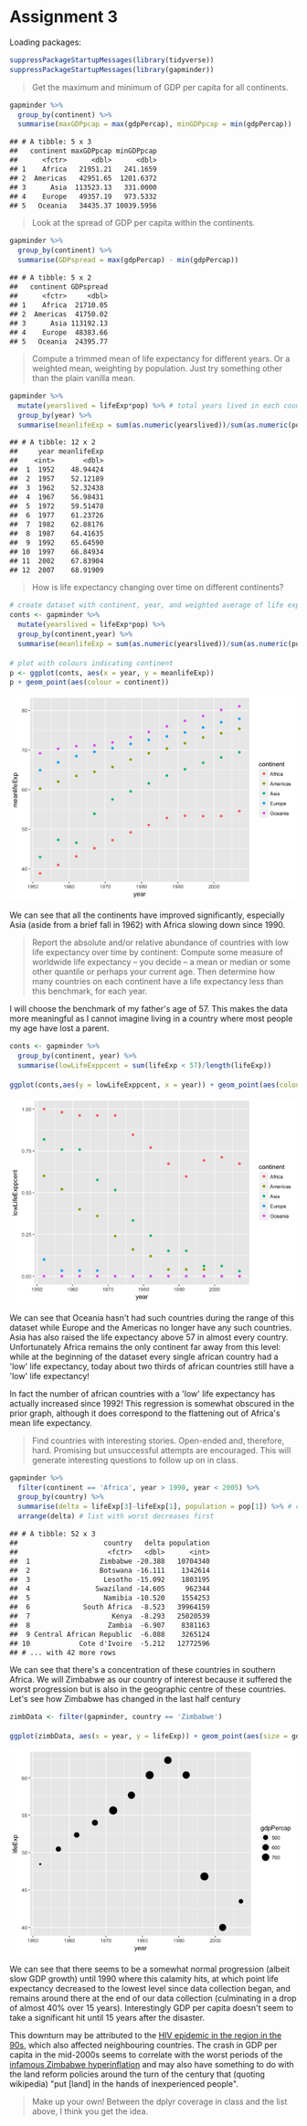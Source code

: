 # Assignment 3




Loading packages:


```r
suppressPackageStartupMessages(library(tidyverse))
suppressPackageStartupMessages(library(gapminder))
```

>Get the maximum and minimum of GDP per capita for all continents.


```r
gapminder %>% 
  group_by(continent) %>% 
  summarise(maxGDPpcap = max(gdpPercap), minGDPpcap = min(gdpPercap))
```

```
## # A tibble: 5 x 3
##   continent maxGDPpcap minGDPpcap
##      <fctr>      <dbl>      <dbl>
## 1    Africa   21951.21   241.1659
## 2  Americas   42951.65  1201.6372
## 3      Asia  113523.13   331.0000
## 4    Europe   49357.19   973.5332
## 5   Oceania   34435.37 10039.5956
```

> Look at the spread of GDP per capita within the continents.


```r
gapminder %>% 
  group_by(continent) %>% 
  summarise(GDPspread = max(gdpPercap) - min(gdpPercap))
```

```
## # A tibble: 5 x 2
##   continent GDPspread
##      <fctr>     <dbl>
## 1    Africa  21710.05
## 2  Americas  41750.02
## 3      Asia 113192.13
## 4    Europe  48383.66
## 5   Oceania  24395.77
```

> Compute a trimmed mean of life expectancy for different years. Or a weighted mean, weighting by population. Just try something other than the plain vanilla mean.


```r
gapminder %>% 
  mutate(yearslived = lifeExp*pop) %>% # total years lived in each country
  group_by(year) %>% 
  summarise(meanlifeExp = sum(as.numeric(yearslived))/sum(as.numeric(pop))) # weighted average
```

```
## # A tibble: 12 x 2
##     year meanlifeExp
##    <int>       <dbl>
##  1  1952    48.94424
##  2  1957    52.12189
##  3  1962    52.32438
##  4  1967    56.98431
##  5  1972    59.51478
##  6  1977    61.23726
##  7  1982    62.88176
##  8  1987    64.41635
##  9  1992    65.64590
## 10  1997    66.84934
## 11  2002    67.83904
## 12  2007    68.91909
```


> How is life expectancy changing over time on different continents?


```r
# create dataset with continent, year, and weighted average of life expectancy 
conts <- gapminder %>% 
  mutate(yearslived = lifeExp*pop) %>%
  group_by(continent,year) %>% 
  summarise(meanlifeExp = sum(as.numeric(yearslived))/sum(as.numeric(pop))) 

# plot with colours indicating continent
p <- ggplot(conts, aes(x = year, y = meanlifeExp))
p + geom_point(aes(colour = continent))
```

![](Assignment3_files/figure-html/unnamed-chunk-5-1.png)<!-- -->

We can see that all the continents have improved significantly, especially Asia (aside from a brief fall in 1962) with Africa slowing down since 1990. 

> Report the absolute and/or relative abundance of countries with low life expectancy over time by continent: Compute some measure of worldwide life expectancy – you decide – a mean or median or some other quantile or perhaps your current age. Then determine how many countries on each continent have a life expectancy less than this benchmark, for each year.

I will choose the benchmark of my father's age of 57. This makes the data more meaningful as I cannot imagine living in a country where most people my age have lost a parent. 


```r
conts <- gapminder %>% 
  group_by(continent, year) %>% 
  summarise(lowLifeExppcent = sum(lifeExp < 57)/length(lifeExp))

ggplot(conts,aes(y = lowLifeExppcent, x = year)) + geom_point(aes(colour = continent))
```

![](Assignment3_files/figure-html/unnamed-chunk-6-1.png)<!-- -->

We can see that Oceania hasn't had such countries during the range of this dataset while Europe and the Americas no longer have any such countries. Asia has also raised the life expectancy above 57 in almost every country. Unfortunately Africa remains the only continent far away from this level: while at the beginning of the dataset every single african country had a 'low' life expectancy, today about two thirds of african countries still have a 'low' life expectancy! 

In fact the number of african countries with a 'low' life expectancy has actually increased since 1992! This regression is somewhat obscured in the prior graph, although it does correspond to the flattening out of Africa's mean life expectancy.

> Find countries with interesting stories. Open-ended and, therefore, hard. Promising but unsuccessful attempts are encouraged. This will generate interesting questions to follow up on in class.


```r
gapminder %>% 
  filter(continent == 'Africa', year > 1990, year < 2005) %>% 
  group_by(country) %>% 
  summarise(delta = lifeExp[3]-lifeExp[1], population = pop[1]) %>% # change in life expectancy over these years
  arrange(delta) # list with worst decreases first
```

```
## # A tibble: 52 x 3
##                     country   delta population
##                      <fctr>   <dbl>      <int>
##  1                 Zimbabwe -20.388   10704340
##  2                 Botswana -16.111    1342614
##  3                  Lesotho -15.092    1803195
##  4                Swaziland -14.605     962344
##  5                  Namibia -10.520    1554253
##  6             South Africa  -8.523   39964159
##  7                    Kenya  -8.293   25020539
##  8                   Zambia  -6.907    8381163
##  9 Central African Republic  -6.088    3265124
## 10            Cote d'Ivoire  -5.212   12772596
## # ... with 42 more rows
```

We can see that there's a concentration of these countries in southern Africa. We will Zimbabwe as our country of interest because it suffered the worst progression but is also in the geographic centre of these countries. Let's see how Zimbabwe has changed in the last half century


```r
zimbData <- filter(gapminder, country == 'Zimbabwe') 

ggplot(zimbData, aes(x = year, y = lifeExp)) + geom_point(aes(size = gdpPercap))
```

![](Assignment3_files/figure-html/unnamed-chunk-8-1.png)<!-- -->

We can see that there seems to be a somewhat normal progression (albeit slow GDP growth) until 1990 where this calamity hits, at which point life expectancy decreased to the lowest level since data collection began, and remains around there at the end of our data collection (culminating in a drop of almost 40% over 15 years). Interestingly GDP per capita doesn't seem to take a significant hit until 15 years after the disaster.

This downturn may be attributed to the [HIV epidemic in the region in the 90s](https://en.wikipedia.org/wiki/HIV/AIDS_in_Africa#Southern_Africa), which also affected neighbouring countries. The crash in GDP per capita in the mid-2000s seems to correlate with the worst periods of the [infamous Zimbabwe hyperinflation](https://en.wikipedia.org/wiki/Hyperinflation_in_Zimbabwe#Inflation_rate) and may also have something to do with the land reform policies around the turn of the century that (quoting wikipedia) "put [land] in the hands of inexperienced people".

> Make up your own! Between the dplyr coverage in class and the list above, I think you get the idea.



